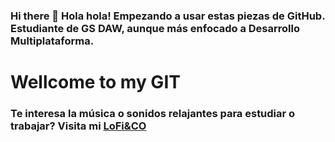 ### Hi there 👋 Hola hola! Empezando a usar estas piezas de GitHub. Estudiante de GS DAW, aunque más enfocado a Desarrollo Multiplataforma. 

# Wellcome to my GIT

### Te interesa la música o sonidos relajantes para estudiar o trabajar? Visita mi [LoFi&CO](https://rrubenn.github.io/LM_T5_Rub-nR/index.html)

<!--
**RRubenn/RRubenn** is a ✨ _special_ ✨ repository because its `README.md` (this file) appears on your GitHub profile.

Here are some ideas to get you started:

Usa markdown para crear links o cosas del estilo
-->

